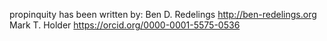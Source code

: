propinquity has been written by:
  Ben D. Redelings http://ben-redelings.org
  Mark T. Holder https://orcid.org/0000-0001-5575-0536


